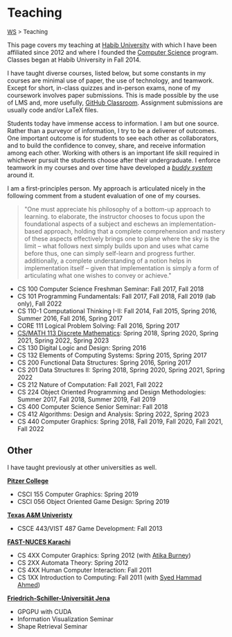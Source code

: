 # Teaching

<font size = "2">[WS](https://waqarsaleem.github.io/) > Teaching</font>

This page covers my teaching at [Habib University](https://habib.edu.pk) with which I have been affiliated since 2012 and where I founded the [Computer Science](https://habib.edu.pk/academics/sse/computer-science/) program. Classes began at Habib University in Fall 2014.

I have taught diverse courses, listed below, but some constants in my courses are minimal use of paper, the use of technology, and teamwork. Except for short, in-class quizzes and in-person exams, none of my coursework involves paper submissions. This is made possible by the use of LMS and, more usefully, [GitHub Classroom](https://classroom.github.com). Assignment submissions are usually code and/or LaTeX files.

Students today have immense access to information. I am but one source. Rather than a purveyor of information, I try to be a deliverer of outcomes. One important outcome is for students to see each other as collaborators, and to build the confidence to convey, share, and receive information among each other. Working with others is an important life skill required in whichever pursuit the students choose after their undergraduate. I enforce teamwork in my courses and over time have developed a [_buddy system_](./buddy) around it.

I am a first-principles person. My approach is articulated nicely in the following comment from a student evaluation of one of my courses.

>"One must appreciate his philosophy of a bottom-up approach to learning. to elaborate, the instructor chooses to focus upon the foundational aspects of a subject and eschews an implementation-based approach, holding that a complete comprehension and mastery of these aspects effectively brings one to plane where the sky is the limit – what follows next simply builds upon and uses what came before thus, one can simply self-learn and progress further. additionally, a complete understanding of a notion helps in implementation itself – given that implementation is simply a form of articulating what one wishes to convey or achieve."


- CS 100 Computer Science Freshman Seminar: Fall 2017, Fall 2018
- CS 101 Programming Fundamentals: Fall 2017, Fall 2018, Fall 2019 (lab only), Fall 2022
- CS 110-1 Computational Thinking I-II: Fall 2014, Fall 2015, Spring 2016, Summer 2016, Fall 2016, Spring 2017
- CORE 111 Logical Problem Solving: Fall 2016, Spring 2017
- [CS/MATH 113 Discrete Mathematics](cs113): Spring 2018, Spring 2020, Spring 2021, Spring 2022, Spring 2023
- CS 130 Digital Logic and Design: Spring 2016
- CS 132 Elements of Computing Systems: Spring 2015, Spring 2017
- CS 200 Functional Data Structures: Spring 2016, Spring 2017
- CS 201 Data Structures II: Spring 2018, Spring 2020, Spring 2021, Spring 2022 
- CS 212 Nature of Computation: Fall 2021, Fall 2022 
- CS 224 Object Oriented Programming and Design Methodologies: Summer 2017, Fall 2018, Summer 2019, Fall 2019
- CS 400 Computer Science Senior Seminar: Fall 2018
- CS 412 Algorithms: Design and Analysis: Spring 2022, Spring 2023
- CS 440 Computer Graphics: Spring 2018, Fall 2019, Fall 2020, Fall 2021, Fall 2022

## Other

I have taught previously at other universities as well.

[__Pitzer College__](https://www.tamu.edu)

- CSCI 155 Computer Graphics: Spring 2019
- CSCI 056 Object Oriented Game Design: Spring 2019

[__Texas A&M Univeristy__](https://www.tamu.edu)

- CSCE 443/VIST 487 Game Development: Fall 2013

[__FAST-NUCES Karachi__](https://khi.nu.edu.pk)

- CS 4XX Computer Graphics: Spring 2012 (with [Atika Burney](https://www.linkedin.com/in/atika-burney-03673a20/?originalSubdomain=nz))
- CS 2XX Automata Theory: Spring 2012
- CS 4XX Human Computer Interaction: Fall 2011
- CS 1XX Introduction to Computing: Fall 2011 (with [Syed Hammad Ahmed](https://www.linkedin.com/in/shammad/?originalSubdomain=pk))

[__Friedrich-Schiller-Universität Jena__](https://www.uni-jena.de)

- GPGPU with CUDA
- Information Visualization Seminar
- Shape Retrieval Seminar
